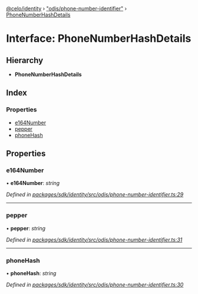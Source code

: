 [@celo/identity](../README.md) › ["odis/phone-number-identifier"](../modules/_odis_phone_number_identifier_.md) › [PhoneNumberHashDetails](_odis_phone_number_identifier_.phonenumberhashdetails.md)

# Interface: PhoneNumberHashDetails

## Hierarchy

* **PhoneNumberHashDetails**

## Index

### Properties

* [e164Number](_odis_phone_number_identifier_.phonenumberhashdetails.md#e164number)
* [pepper](_odis_phone_number_identifier_.phonenumberhashdetails.md#pepper)
* [phoneHash](_odis_phone_number_identifier_.phonenumberhashdetails.md#phonehash)

## Properties

###  e164Number

• **e164Number**: *string*

*Defined in [packages/sdk/identity/src/odis/phone-number-identifier.ts:29](https://github.com/celo-org/celo-monorepo/blob/master/packages/sdk/identity/src/odis/phone-number-identifier.ts#L29)*

___

###  pepper

• **pepper**: *string*

*Defined in [packages/sdk/identity/src/odis/phone-number-identifier.ts:31](https://github.com/celo-org/celo-monorepo/blob/master/packages/sdk/identity/src/odis/phone-number-identifier.ts#L31)*

___

###  phoneHash

• **phoneHash**: *string*

*Defined in [packages/sdk/identity/src/odis/phone-number-identifier.ts:30](https://github.com/celo-org/celo-monorepo/blob/master/packages/sdk/identity/src/odis/phone-number-identifier.ts#L30)*
